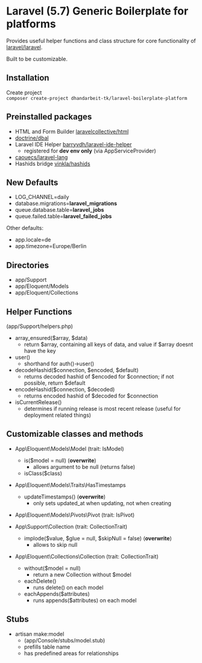 # Laravel (5.7) Generic Boilerplate for platforms

Provides useful helper functions and class structure for core functionality of
[laravel/laravel](https://github.com/laravel/laravel).

Built to be customizable.

## Installation
Create project<br />
`composer create-project dhandarbeit-tk/laravel-boilerplate-platform`

## Preinstalled packages
- HTML and Form Builder [laravelcollective/html](https://github.com/laravelcollective/html)
- [doctrine/dbal](https://github.com/doctrine/dbal)
- Laravel IDE Helper [barryvdh/laravel-ide-helper](https://github.com/barryvdh/laravel-ide-helper)
    - registered for **dev env only** (via AppServiceProvider)
- [caouecs/laravel-lang](https://github.com/caouecs/laravel-lang)
- Hashids bridge [vinkla/hashids](https://github.com/vinkla/laravel-hashids)


## New Defaults
- LOG_CHANNEL=daily
- database.migrations=**laravel_migrations**
- queue.database.table=**laravel_jobs**
- queue.failed.table=**laravel_failed_jobs**

Other defaults:
- app.locale=de
- app.timezone=Europe/Berlin

## Directories
- app/Support
- app/Eloquent/Models
- app/Eloquent/Collections

## Helper Functions
(app/Support/helpers.php)

- array_ensured($array, $data)
    - return $array, containing all keys of data, and value if $array doesnt have the key
- user()
    - shorthand for auth()->user()
- decodeHashid($connection, $encoded, $default)
    - returns decoded hashid of $encoded for $connection; if not possible, return $default
- encodeHashid($connection, $decoded)
    - returns encoded hashid of $decoded for $connection
- isCurrentRelease()
    - determines if running release is most recent release (useful for deployment related things)

## Customizable classes and methods
- App\Eloquent\Models\Model (trait: IsModel)
    - is($model = null) (**overwrite**)
        - allows argument to be null (returns false)
    - isClass($class)
         
   
- App\Eloquent\Models\Traits\HasTimestamps
    - updateTimestamps() (**overwrite**)
        - only sets updated_at when updating, not when creating


- App\Eloquent\Models\Pivots\Pivot (trait: IsPivot)


- App\Support\Collection (trait: CollectionTrait)
    - implode($value, $glue = null, $skipNull = false) (**overwrite**)
        - allows to skip null


- App\Eloquent\Collections\Collection (trait: CollectionTrait)
    - without($model = null)
        - return a new Collection without $model
    - eachDelete()
        - runs delete() on each model
    - eachAppends($attributes)
        - runs appends($attributes) on each model

## Stubs
- artisan make:model
    - (app/Console/stubs/model.stub)
    - prefills table name
    - has predefined areas for relationships